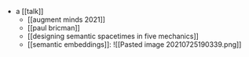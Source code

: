 - a [[talk]]
	- [[augment minds 2021]]
	- [[paul bricman]]
    - [[designing semantic spacetimes in five mechanics]]
	- [[semantic embeddings]]: ![[Pasted image 20210725190339.png]]